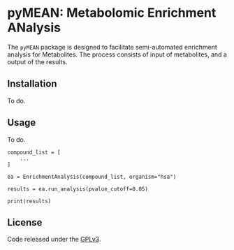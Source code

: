 # pyMEAN: Metabolomic Enrichment ANalysis

The ```pyMEAN``` package is designed to facilitate semi-automated enrichment analysis for Metabolites. The process consists of input of metabolites, and a output of the results.

## Installation

To do.

## Usage

To do.

```
compound_list = [
    ...
]

ea = EnrichmentAnalysis(compound_list, organism="hsa")

results = ea.run_analysis(pvalue_cutoff=0.05)

print(results)
```

## License

Code released under the [GPLv3](https://github.com/KeironO/pymetabenrichanalysis/blob/master/LICENSE).

